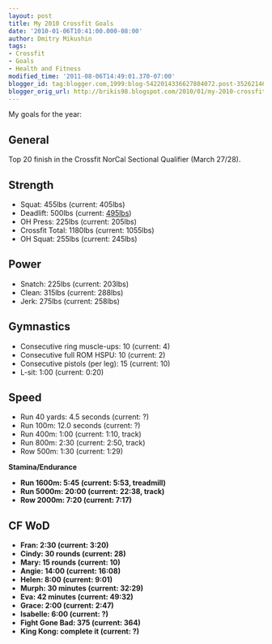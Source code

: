 ```yaml
---
layout: post
title: My 2010 Crossfit Goals
date: '2010-01-06T10:41:00.000-08:00'
author: Dmitry Mikushin
tags:
- Crossfit
- Goals
- Health and Fitness
modified_time: '2011-08-06T14:49:01.370-07:00'
blogger_id: tag:blogger.com,1999:blog-5422014336627804072.post-3526214675911469731
blogger_orig_url: http://brikis98.blogspot.com/2010/01/my-2010-crossfit-goals.html
---
```


My goals for the year:

## General 

Top 20 finish in the Crossfit NorCal Sectional Qualifier (March 27/28). 

## Strength 

* Squat: 455lbs (current: 405lbs) 
* Deadlift: 500lbs (current: [495lbs](http://www.youtube.com/watch?v=Rj9W-Z9SUGQ)) 
* OH Press: 225lbs (current: 205lbs) 
* Crossfit Total: 1180lbs (current: 1055lbs) 
* OH Squat: 255lbs (current: 245lbs) 

## Power 

* Snatch: 225lbs (current: 203lbs) 
* Clean: 315lbs (current: 288lbs) 
* Jerk: 275lbs (current: 258lbs) 

## Gymnastics 

* Consecutive ring muscle-ups: 10 (current: 4) 
* Consecutive full ROM HSPU: 10 (current: 2) 
* Consecutive pistols (per leg): 15 (current: 10) 
* L-sit: 1:00 (current: 0:20) 

## Speed 

* Run 40 yards: 4.5 seconds (current: ?) 
* Run 100m: 12.0 seconds (current: ?) 
* Run 400m: 1:00 (current: 1:10, track) 
* Run 800m: 2:30 (current: 2:50, track) 
* Row 500m: 1:30 (current: 1:29)<b> 

Stamina/Endurance

* Run 1600m: 5:45 (current: 5:53, treadmill) 
* Run 5000m: 20:00 (current: 22:38, track) 
* Row 2000m: 7:20 (current: 7:17) 

## CF WoD 

* Fran: 2:30 (current: 3:20) 
* Cindy: 30 rounds (current: 28) 
* Mary: 15 rounds (current: 10) 
* Angie: 14:00 (current: 16:08) 
* Helen: 8:00 (current: 9:01) 
* Murph: 30 minutes (current: 32:29) 
* Eva: 42 minutes (current: 49:32) 
* Grace: 2:00 (current: 2:47) 
* Isabelle: 6:00 (current: ?) 
* Fight Gone Bad: 375 (current: 364) 
* King Kong: complete it (current: ?) 